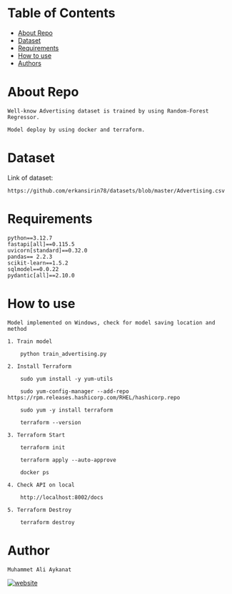# Table of Contents

   * [About Repo](#about-repo)
   * [Dataset](#dataset)
   * [Requirements](#requirements)
   * [How to use](#how-to-use)
   * [Authors](#authors)

# About Repo

    Well-know Advertising dataset is trained by using Random-Forest Regressor.
    
    Model deploy by using docker and terraform.

# Dataset

Link of dataset:

    https://github.com/erkansirin78/datasets/blob/master/Advertising.csv

# Requirements

    python==3.12.7
    fastapi[all]==0.115.5
    uvicorn[standard]==0.32.0
    pandas== 2.2.3
    scikit-learn==1.5.2
    sqlmodel==0.0.22
    pydantic[all]==2.10.0

# How to use 

    Model implemented on Windows, check for model saving location and method
    
    1. Train model
    
        python train_advertising.py

    2. Install Terraform

        sudo yum install -y yum-utils
        
        sudo yum-config-manager --add-repo https://rpm.releases.hashicorp.com/RHEL/hashicorp.repo

        sudo yum -y install terraform

        terraform --version
    
    3. Terraform Start

        terraform init

        terraform apply --auto-approve

        docker ps
    
    4. Check API on local

        http://localhost:8002/docs
    
    5. Terraform Destroy

        terraform destroy

# Author
    Muhammet Ali Aykanat

[![website](https://github.com/MAAykanat/MAAykanat/img/linkedin.svg)](https://www.linkedin.com/in/muhammet-ali-aykanat/)